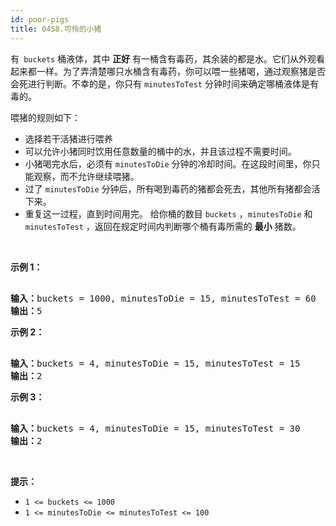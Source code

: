 ```yaml
---
id: poor-pigs
title: 0458.可怜的小猪
---
```

有<code> buckets</code> 桶液体，其中 **正好** 有一桶含有毒药，其余装的都是水。它们从外观看起来都一样。为了弄清楚哪只水桶含有毒药，你可以喂一些猪喝，通过观察猪是否会死进行判断。不幸的是，你只有 <code>minutesToTest</code> 分钟时间来确定哪桶液体是有毒的。

喂猪的规则如下：

- 选择若干活猪进行喂养
- 可以允许小猪同时饮用任意数量的桶中的水，并且该过程不需要时间。
- 小猪喝完水后，必须有 <code>minutesToDie</code> 分钟的冷却时间。在这段时间里，你只能观察，而不允许继续喂猪。
- 过了 <code>minutesToDie</code> 分钟后，所有喝到毒药的猪都会死去，其他所有猪都会活下来。
- 重复这一过程，直到时间用完。
给你桶的数目 <code>buckets</code> ，<code>minutesToDie</code> 和 <code>minutesToTest</code> ，返回在规定时间内判断哪个桶有毒所需的 **最小** 猪数。

 

**示例 1：**


<pre><br/><strong>输入：</strong>buckets = 1000, minutesToDie = 15, minutesToTest = 60<br/><strong>输出：</strong>5<br/></pre>

**示例 2：**


<pre><br/><strong>输入：</strong>buckets = 4, minutesToDie = 15, minutesToTest = 15<br/><strong>输出：</strong>2<br/></pre>

**示例 3：**


<pre><br/><strong>输入：</strong>buckets = 4, minutesToDie = 15, minutesToTest = 30<br/><strong>输出：</strong>2<br/></pre>

 

**提示：**


- <code>1 &lt;= buckets &lt;= 1000</code>
- <code>1 &lt;= minutesToDie &lt;= minutesToTest &lt;= 100</code>
